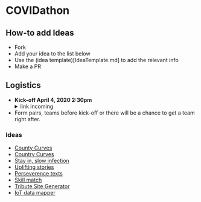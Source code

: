 # COVIDathon

## How-to add Ideas
- Fork
- Add your idea to the list below
- Use the (idea template)[IdeaTemplate.md] to add the relevant info
- Make a PR
  
## Logistics

- **Kick-off April 4, 2020 2:30pm** <details> <summary>link incoming</summary> ... https://zoom.us/j/618209372 ... </details>
- Form pairs, teams before kick-off or there will be a chance to get a team right after.



### Ideas
- [County Curves](CountyCurves.md)
- [Country Curves](CountryCurves.md)
- [Stay in, slow infection](StayInLivesSaved.md)
- [Uplifting stories](UpStories.md)
- [Perseverence texts](UpQuotes.md)
- [Skill match](SkillsMatch.md)
- [Tribute Site Generator](Tribute.md)
- [IoT data mapper](CreepyThermo.md)
